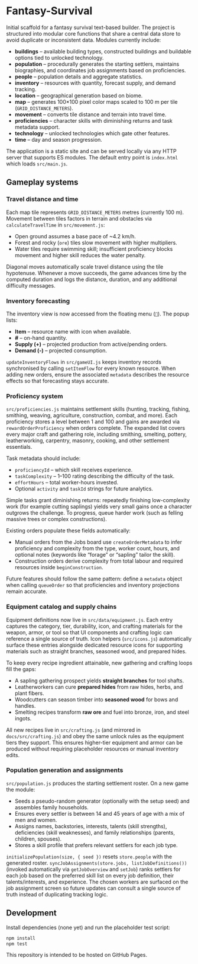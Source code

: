 # Fantasy-Survival

Initial scaffold for a fantasy survival text-based builder. The project is
structured into modular core functions that share a central data store to avoid
duplicate or inconsistent data. Modules currently include:

- **buildings** – available building types, constructed buildings and buildable
  options tied to unlocked technology.
- **population** – procedurally generates the starting settlers, maintains
  biographies, and coordinates job assignments based on proficiencies.
- **people** – population details and aggregate statistics.
- **inventory** – resources with quantity, forecast supply, and demand tracking.
- **location** – geographical generation based on biome.
- **map** – generates 100×100 pixel color maps scaled to 100 m per tile (`GRID_DISTANCE_METERS`).
- **movement** – converts tile distance and terrain into travel time.
- **proficiencies** – character skills with diminishing returns and task metadata support.
- **technology** – unlocked technologies which gate other features.
- **time** – day and season progression.

The application is a static site and can be served locally via any HTTP server
that supports ES modules. The default entry point is `index.html` which loads
`src/main.js`.

## Gameplay systems

### Travel distance and time

Each map tile represents `GRID_DISTANCE_METERS` metres (currently 100 m). Movement between
tiles factors in terrain and obstacles via `calculateTravelTime` in `src/movement.js`:

- Open ground assumes a base pace of ~4.2 km/h.
- Forest and rocky (`ore`) tiles slow movement with higher multipliers.
- Water tiles require swimming skill; insufficient proficiency blocks movement and higher
  skill reduces the water penalty.

Diagonal moves automatically scale travel distance using the tile hypotenuse. Whenever a
move succeeds, the game advances time by the computed duration and logs the distance,
duration, and any additional difficulty messages.

### Inventory forecasting

The inventory view is now accessed from the floating menu (`🎒`). The popup lists:

- **Item** – resource name with icon when available.
- **#** – on-hand quantity.
- **Supply (+)** – projected production from active/pending orders.
- **Demand (-)** – projected consumption.

`updateInventoryFlows` in `src/gameUI.js` keeps inventory records synchronised by calling
`setItemFlow` for every known resource. When adding new orders, ensure the associated
`metadata` describes the resource effects so that forecasting stays accurate.

### Proficiency system

`src/proficiencies.js` maintains settlement skills (hunting, tracking, fishing,
smithing, weaving, agriculture, construction, combat, and more). Each proficiency
stores a level between 1 and 100 and gains are awarded via `rewardOrderProficiency`
when orders complete. The expanded list covers every major craft and gathering role,
including smithing, smelting, pottery, leatherworking, carpentry, masonry, cooking,
and other settlement essentials.

Task metadata should include:

- `proficiencyId` – which skill receives experience.
- `taskComplexity` – 1–100 rating describing the difficulty of the task.
- `effortHours` – total worker-hours invested.
- Optional `activity` and `taskId` strings for future analytics.

Simple tasks grant diminishing returns: repeatedly finishing low-complexity work (for
example cutting saplings) yields very small gains once a character outgrows the challenge.
To progress, queue harder work (such as felling massive trees or complex constructions).

Existing orders populate these fields automatically:

- Manual orders from the Jobs board use `createOrderMetadata` to infer proficiency and
  complexity from the type, worker count, hours, and optional notes (keywords like
  “forage” or “sapling” tailor the skill).
- Construction orders derive complexity from total labour and required resources inside
  `beginConstruction`.

Future features should follow the same pattern: define a `metadata` object when calling
`queueOrder` so that proficiencies and inventory projections remain accurate.

### Equipment catalog and supply chains

Equipment definitions now live in `src/data/equipment.js`. Each entry captures the
category, tier, durability, icon, and crafting materials for the weapon, armor, or tool so
that UI components and crafting logic can reference a single source of truth. Icon helpers
(`src/icons.js`) automatically surface these entries alongside dedicated resource icons for
supporting materials such as straight branches, seasoned wood, and prepared hides.

To keep every recipe ingredient attainable, new gathering and crafting loops fill the gaps:

- A sapling gathering prospect yields **straight branches** for tool shafts.
- Leatherworkers can cure **prepared hides** from raw hides, herbs, and plant fibers.
- Woodcutters can season timber into **seasoned wood** for bows and handles.
- Smelting recipes transform **raw ore** and fuel into bronze, iron, and steel ingots.

All new recipes live in `src/crafting.js` (and mirrored in `docs/src/crafting.js`) and obey the
same unlock rules as the equipment tiers they support. This ensures higher-tier equipment and
armor can be produced without requiring placeholder resources or manual inventory edits.

### Population generation and assignments

`src/population.js` produces the starting settlement roster. On a new game the module:

- Seeds a pseudo-random generator (optionally with the setup seed) and assembles
  family households.
- Ensures every settler is between 14 and 45 years of age with a mix of men and women.
- Assigns names, backstories, interests, talents (skill strengths), deficiencies
  (skill weaknesses), and family relationships (parents, children, spouses).
- Stores a skill profile that prefers relevant settlers for each job type.

`initializePopulation(size, { seed })` resets `store.people` with the generated roster.
`syncJobAssignments(store.jobs, listJobDefinitions())` (invoked automatically via
`getJobOverview` and `setJob`) ranks settlers for each job based on the preferred skill
list on every job definition, their talents/interests, and experience. The chosen
workers are surfaced on the job assignment screen so future updates can consult a
single source of truth instead of duplicating tracking logic.

## Development

Install dependencies (none yet) and run the placeholder test script:

```bash
npm install
npm test
```

This repository is intended to be hosted on GitHub Pages.
